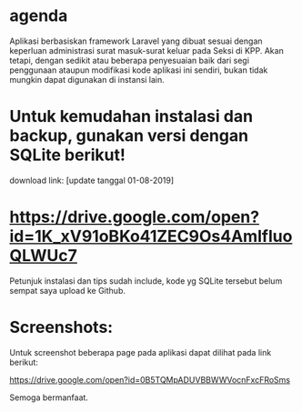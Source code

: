 agenda
======

Aplikasi berbasiskan framework Laravel yang dibuat sesuai dengan keperluan administrasi surat masuk-surat keluar pada Seksi di KPP. Akan tetapi, dengan sedikit atau beberapa penyesuaian baik dari segi penggunaan ataupun modifikasi kode aplikasi ini sendiri, bukan tidak mungkin dapat digunakan di instansi lain.

Untuk kemudahan instalasi dan backup, gunakan versi dengan SQLite berikut!
==========================================================================
download link:
[update tanggal 01-08-2019]

https://drive.google.com/open?id=1K_xV91oBKo41ZEC9Os4AmlfIuoQLWUc7
=============================================================================
Petunjuk instalasi dan tips sudah include, kode yg SQLite tersebut belum sempat saya upload ke Github.

Screenshots:
============
Untuk screenshot beberapa page pada aplikasi dapat dilihat pada link berikut:

https://drive.google.com/open?id=0B5TQMpADUVBBWWVocnFxcFRoSms

Semoga bermanfaat.
